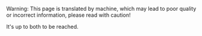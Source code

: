 Warning: This page is translated by machine, which may lead to poor quality or incorrect information, please read with caution!

It's up to both to be reached.